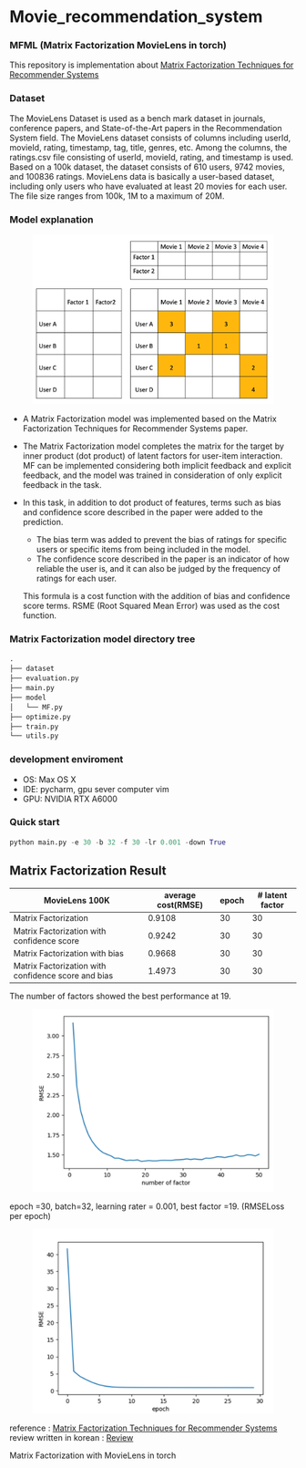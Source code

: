 # Movie_recommendation_system
### MFML (Matrix Factorization MovieLens in torch)
This repository is implementation about [Matrix Factorization Techniques for Recommender Systems](https://datajobs.com/data-science-repo/Recommender-Systems-[Netflix].pdf)

### Dataset

The MovieLens Dataset is used as a bench mark dataset in journals, conference papers, and State-of-the-Art papers in the Recommendation System field. The MovieLens dataset consists of columns including userId, movieId, rating, timestamp, tag, title, genres, etc. Among the columns, the ratings.csv file consisting of userId, movieId, rating, and timestamp is used. Based on a 100k dataset, the dataset consists of 610 users, 9742 movies, and 100836 ratings. MovieLens data is basically a user-based dataset, including only users who have evaluated at least 20 movies for each user. The file size ranges from 100k, 1M to a maximum of 20M.

### Model explanation

<p align="center">
<div class="center">
  <figure>
    <a href="matrix.png"><img src="matrix.png" width="600" ></a>
  </figure>
</div>
</p>

- A Matrix Factorization model was implemented based on the Matrix Factorization Techniques for Recommender Systems paper.
- The Matrix Factorization model completes the matrix for the target by inner product (dot product) of latent factors for user-item interaction. MF can be implemented considering both implicit feedback and explicit feedback, and the model was trained in consideration of only explicit feedback in the task.

- In this task, in addition to dot product of features, terms such as bias and confidence score described in the paper were added to the prediction.
   - The bias term was added to prevent the bias of ratings for specific users or specific items from being included in the model.
   - The confidence score described in the paper is an indicator of how reliable the user is, and it can also be judged by the frequency of ratings for each user.

   This formula is a cost function with the addition of bias and confidence score terms. RSME (Root Squared Mean Error) was used as the cost function.

### Matrix Factorization model directory tree

```python
.
├── dataset
├── evaluation.py
├── main.py
├── model
│   └── MF.py
├── optimize.py
├── train.py
└── utils.py
```

### development enviroment

- OS: Max OS X
- IDE: pycharm, gpu sever computer vim
- GPU: NVIDIA RTX A6000

### Quick start

```python
python main.py -e 30 -b 32 -f 30 -lr 0.001 -down True
```

## Matrix Factorization Result

| MovieLens 100K | average cost(RMSE) | epoch | # latent factor |
| --- | --- | --- | --- |
| Matrix Factorization | 0.9108 | 30 | 30 |
| Matrix Factorization with confidence score | 0.9242 | 30 | 30 |
| Matrix Factorization with bias | 0.9668 | 30 | 30 |
| Matrix Factorization with confidence score and bias | 1.4973 | 30 | 30 |



The number of factors showed the best performance at 19.

<p align="center">
<div class="center">
  <figure>
    <a href="optimize_graph.png"><img src="optimize_graph.png" width="600" ></a>
  </figure>
</div>
</p>


epoch =30, batch=32, learning rater = 0.001, best factor =19. (RMSELoss per epoch)

<p align="center">
<div class="center">
  <figure>
    <a href="loss_curve.png"><img src="loss_curve.png" width="600" ></a>
  </figure>
</div>
</p>


reference : [Matrix Factorization Techniques for Recommender Systems](https://datajobs.com/data-science-repo/Recommender-Systems-[Netflix].pdf)
review written in korean : [Review](https://changhyeonnam.github.io/2021/12/21/Matrix_Factorization.html)

Matrix Factorization with MovieLens in torch
